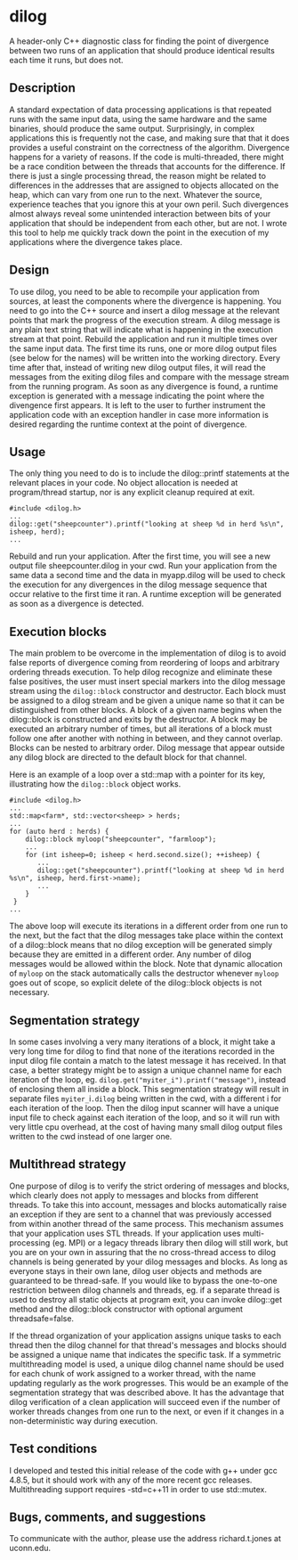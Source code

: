 # dilog
A header-only C++ diagnostic class for finding the point of divergence between two runs of an application
that should produce identical results each time it runs, but does not.

## Description
A standard expectation of data processing applications is that repeated runs with the same input data, using
the same hardware and the same binaries, should produce the same output. Surprisingly, in complex applications
this is frequently not the case, and making sure that that it does provides a useful constraint on the correctness
of the algorithm. Divergence happens for a variety of reasons. If the code is multi-threaded, there might be a
race condition between the threads that accounts for the difference. If there is just a single processing thread,
the reason might be related to differences in the addresses that are assigned to objects allocated on the heap,
which can vary from one run to the next. Whatever the source, experience teaches that you ignore this at your
own peril. Such divergences almost always reveal some unintended interaction between bits of your application
that should be independent from each other, but are not. I wrote this tool to help me quickly track down the
point in the execution of my applications where the divergence takes place.

## Design
To use dilog, you need to be able to recompile your application from sources, at least the components where
the divergence is happening. You need to go into the C++ source and insert a dilog message at the relevant
points that mark the progress of the execution stream. A dilog message is any plain text string that will
indicate what is happening in the execution stream at that point. Rebuild the application and run it multiple
times over the same input data. The first time its runs, one or more dilog output files (see below for the names)
will be written into the working directory. Every time after that, instead of writing new dilog output files,
it will read the messages from the exiting dilog files and compare with the message stream from the running
program. As soon as any divergence is found, a runtime exception is generated with a message indicating the
point where the divengence first appears. It is left to the user to further instrument the application code
with an exception handler in case more information is desired regarding the runtime context at the point
of divergence.

## Usage
The only thing you need to do is to include the dilog::printf statements at the relevant places in your
code. No object allocation is needed at program/thread startup, nor is any explicit cleanup required at
exit.

    #include <dilog.h> 
    ...
    dilog::get("sheepcounter").printf("looking at sheep %d in herd %s\n", isheep, herd);
    ...

Rebuild and run your application. After the first time, you will see a new output file sheepcounter.dilog
in your cwd. Run your application from the same data a second time and the data in myapp.dilog will be
used to check the execution for any divergences in the dilog message sequence that occur relative to
the first time it ran. A runtime exception will be generated as soon as a divergence is detected.

## Execution blocks
The main problem to be overcome in the implementation of dilog is to avoid false reports of divergence
coming from reordering of loops and arbitrary ordering threads execution. To help dilog recognize
and eliminate these false positives, the user must insert special markers into the dilog message stream
using the `dilog::block` constructor and destructor. Each block must be assigned to a dilog stream and
be given a unique name so that it can be distinguished from other blocks. A block of a given name begins
when the dilog::block is constructed and exits by the destructor. A block may be executed an arbitrary
number of times, but all iterations of a block must follow one after another with nothing in between,
and they cannot overlap. Blocks can be nested to arbitrary order. Dilog message that appear outside
any dilog block are directed to the default block for that channel.

Here is an example of a loop over a std::map with a pointer for its key, illustrating how the
`dilog::block` object works.

    #include <dilog.h> 
    ...
    std::map<farm*, std::vector<sheep> > herds;
    ...
    for (auto herd : herds) {
        dilog::block myloop("sheepcounter", "farmloop");
        ...
        for (int isheep=0; isheep < herd.second.size(); ++isheep) {
           ...
           dilog::get("sheepcounter").printf("looking at sheep %d in herd %s\n", isheep, herd.first->name);
           ...
        }
     }
    ...

The above loop will execute its iterations in a different order from one run to the next, but the
fact that the dilog messages take place within the context of a dilog::block means that no dilog
exception will be generated simply because they are emitted in a different order. Any number of
dilog messages would be allowed within the block. Note that dynamic allocation of ``myloop`` on the
stack automatically calls the destructor whenever `myloop` goes out of scope, so explicit delete of
the dilog::block objects is not necessary.

## Segmentation strategy
In some cases involving a very many iterations of a block, it might take a very long time for dilog
to find that none of the iterations recorded in the input dilog file contain a match to the latest
message it has received. In that case, a better strategy might be to assign a unique channel name
for each iteration of the loop, eg. `dilog.get("myiter_i").printf("message")`, instead of enclosing
them all inside a block. This segmentation strategy will result in separate files `myiter_`i`.dilog`
being written in the cwd, with a different i for each iteration of the loop. Then the dilog input
scanner will have a unique input file to check against each iteration of the loop, and so it will
run with very little cpu overhead, at the cost of having many small dilog output files written to
the cwd instead of one larger one.

## Multithread strategy
One purpose of dilog is to verify the strict ordering of messages and blocks, which clearly does
not apply to messages and blocks from different threads. To take this into account, messages and
blocks automatically raise an exception if they are sent to a channel that was previously accessed
from within another thread of the same process. This mechanism assumes that your application uses
STL threads. If your application uses multi-processing (eg. MPI) or a legacy threads library then
dilog will still work, but you are on your own in assuring that the no cross-thread access to dilog
channels is being generated by your dilog messages and blocks. As long as everyone stays in their
own lane, dilog user objects and methods are guaranteed to be thread-safe. If you would like to
bypass the one-to-one restriction between dilog channels and threads, eg. if a separate thread is
used to destroy all static objects at program exit, you can invoke dilog::get method and the
dilog::block constructor with optional argument threadsafe=false.

If the thread organization of your application assigns unique tasks to each thread then the dilog
channel for that thread's messages and blocks should be assigned a unique name that indicates the
specific task. If a symmetric multithreading model is used, a unique dilog channel name should be
used for each chunk of work assigned to a worker thread, with the name updating regularly as
the work progresses. This would be an example of the segmentation strategy that was described above.
It has the advantage that dilog verification of a clean application will succeed even if the 
number of worker threads changes from one run to the next, or even if it changes in a
non-deterministic way during execution.

## Test conditions
I developed and tested this initial release of the code with g++ under gcc 4.8.5, but it should work with
any of the more recent gcc releases. Multithreading support requires -std=c++11 in order to use std::mutex.

## Bugs, comments, and suggestions
To communicate with the author, please use the address richard.t.jones at uconn.edu.
